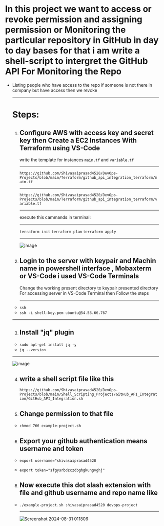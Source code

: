 # In this project we want to access or revoke permission and assigning permission or Monitoring the particular repository in GitHub in day to day bases for that i am write a shell-script to intergret the GitHub API For Monitoring the Repo
* Listing people who have access to the repo if someone is not there in company but have access then we revoke
  _______
  Steps:
  ====
  1. Configure AWS with access key and secret key then Create a EC2 Instances With Terraform using VS-Code 
     -------
      write the template for instances ``main.tf`` and ``variable.tf``
     ____________________________
     ``https://github.com/Shivasaiprasad4520/DevOps-Projects/blob/main/Terraform/github_api_integration_terraform/main.tf``
     ___
     ``https://github.com/Shivasaiprasad4520/DevOps-Projects/blob/main/Terraform/github_api_integration_terraform/variable.tf``
     ___
     execute this cammands in terminal:
     ________
     ``terraform init``
     ``terraform plan``
     ``terraform apply``
     ________
     
     ![image](https://github.com/user-attachments/assets/43678973-be04-467b-a6ae-acbfe4bc2047)
 


  3. Login to the server with keypair and Machin name in powershell interface , Mobaxterm or VS-Code i used VS-Code Terminals
     ----------
     Change the working present directory to keypair presented directory For accessing server in VS-Code Terminal then Follow the steps
     _____________________
    * `` ssh ``
    * ``ssh -i shell-key.pem ubuntu@54.53.66.767 ``
    ___
  3. Install "jq" plugin
     ------------------
    * `` sudo apt-get install jq -y ``
    * `` jq --version ``
     __________

     ![image](https://github.com/user-attachments/assets/60fbdc2c-d145-4d5d-8b5b-2f68180f042c)


  4. write a shell script file like this
     -------
      `` https://github.com/Shivasaiprasad4520/DevOps-Projects/blob/main/Shell_Scripting_Projects/GitHub_API_Integration/GitHub_API_Integration.sh ``

   5. Change permission to that file
      --
     * `` chmod 766 example-project.sh ``
   
   6. Export your github authentication means username and token
      ---------
     * `` export username="shivasaiprasad4520 ``
         
     * `` export token="sfgysrbdzczdbghgkungvghj" ``

   8. Now execute this dot slash extension with file and github username and repo name like
      ----------
     * ``./example-project.sh shivasaiprasad4520 devops-project ``
       _________

       ![Screenshot 2024-08-31 011806](https://github.com/user-attachments/assets/6f1b450b-bff9-46fb-8631-c69ac7b42ac6)
